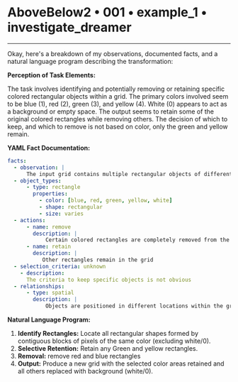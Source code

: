 # AboveBelow2 • 001 • example_1 • investigate_dreamer

---
Okay, here's a breakdown of my observations, documented facts, and a natural language program describing the transformation:

**Perception of Task Elements:**

The task involves identifying and potentially removing or retaining specific colored rectangular objects within a grid. The primary colors involved seem to be blue (1), red (2), green (3), and yellow (4). White (0) appears to act as a background or empty space. The output seems to retain some of the original colored rectangles while removing others. The decision of which to keep, and which to remove is not based on color, only the green and yellow remain.

**YAML Fact Documentation:**



```yaml
facts:
  - observation: |
      The input grid contains multiple rectangular objects of different colors (blue, red, green, yellow) on a white background.
  - object_types:
      - type: rectangle
        properties:
          - color: [blue, red, green, yellow, white]
          - shape: rectangular
          - size: varies
  - actions:
      - name: remove
        description: |
            Certain colored rectangles are completely removed from the grid, replaced by the background color (white).
      - name: retain
        description: |
           Other rectangles remain in the grid
  - selection_criteria: unknown
    - description:
      The criteria to keep specific objects is not obvious
  - relationships:
      - type: spatial
        description: |
            Objects are positioned in different locations within the grid, some are adjacent.
```



**Natural Language Program:**

1.  **Identify Rectangles:** Locate all rectangular shapes formed by contiguous blocks of pixels of the same color (excluding white/0).
2.  **Selective Retention:** Retain any Green and yellow rectangles.
3.  **Removal:** remove red and blue rectangles
4.  **Output:** Produce a new grid with the selected color areas retained and all others replaced with background (white/0).


